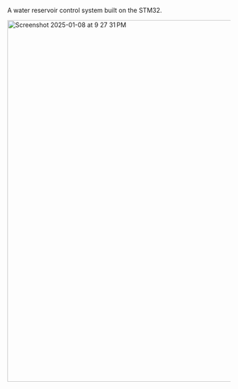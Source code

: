 A water reservoir control system built on the STM32.

<img width="815" alt="Screenshot 2025-01-08 at 9 27 31 PM" src="https://github.com/user-attachments/assets/52579df2-fd9b-448e-a125-9a47d9158d12" />
